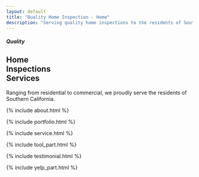 ```yaml
---
layout: default
title: "Quality Home Inspection - Home"
description: "Serving quality home inspections to the residents of Southern California."
---
```


<div>
   <!--::banner part start::-->
   <section class="banner_part">
      <div class="container">
         <div class="row">
            <div class="col-lg-5 offset-lg-1 col-sm-8 offset-sm-2">
               <div class="banner_text aling-items-center">
                  <div class="banner_text_iner">
                     <h5>Quality</h5>
                     <h2>Home <br>
                        Inspections <br>
                        Services</h2>
                     <p>Ranging from residential to commercial, we proudly serve the residents of Southern California. </p>
                  </div>
               </div>
            </div>
         </div>
      </div>
   </section>
   <!--::banner part end::-->

   {% include about.html %}

   {% include portfolio.html %}

   {% include service.html %}
   
   {% include tool_part.html %}

   {% include testimonial.html %}

   {% include yelp_part.html %}
</div>